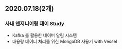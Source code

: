 ## 2020.07.18(2개)
### 사내 엔지니어링 데이 Study
- Kafka 를 활용한 네이버 알림 시스템
- 대용량 데이터 처리를 위한 MongoDB 사용기 with Vessel
